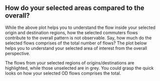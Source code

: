 ## How do your selected areas compared to the overall?

While the above plot helps you to understand the flow inside your selected origin and destination regions, how the selected commuters flows contribute to the overall pattern is not observable. Say, how much do the selected flows comprises of the total number of flows? The plot below helps you to understand your selected area of interest from the overall perspective.

The flows from your selected regions of origins/destinations are highlighted, while those unselected are in grey. You could grasp the quick looks on how your selected OD flows comprises the total.